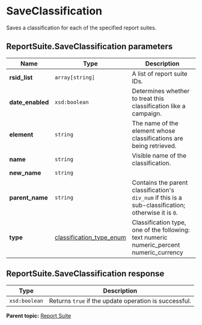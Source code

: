# SaveClassification

Saves a classification for each of the specified report suites.

## ReportSuite.SaveClassification parameters

|Name|Type|Description|
|----|----|-----------|
| **rsid_list** | `array[string]` |A list of report suite IDs.|
| **date_enabled** | `xsd:boolean` |Determines whether to treat this classification like a campaign.|
| **element** | `string` |The name of the element whose classifications are being retrieved.|
| **name** | `string` |Visible name of the classification.|
| **new_name** | `string` | |
| **parent_name** | `string` |Contains the parent classification's `div_num` if this is a sub-classification; otherwise it is `0`.|
| **type** | [classification_type_enum](../../data_types/r_classification_type_enum.md#) | Classification type, one of the following: text numeric numeric_percent numeric_currency|

## ReportSuite.SaveClassification response

|Type|Description|
|----|-----------|
| `xsd:boolean` |Returns `true` if the update operation is successful.|

**Parent topic:** [Report Suite](../../methods/report_suite/r_methods_reportsuite.md)

